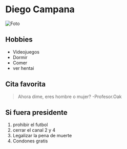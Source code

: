 # Diego Campana
![Foto](https://plantillasdememes.com/img/plantillas/yo-habia-ponido-mis-cosas-aqui01561772726.png "")

## Hobbies

* Videojuegos 
* Dormir
* Comer
* ver hentai
## Cita favorita
> Ahora dime, eres hombre o mujer? -Profesor.Oak

## Si fuera presidente
1.  prohibir el futbol
2. cerrar el canal 2 y 4
3. Legalizar la pena de muerte
4. Condones gratis
